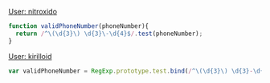 [User: nitroxido](https://www.codewars.com/users/nitroxido)
```js
function validPhoneNumber(phoneNumber){
  return /^\(\d{3}\) \d{3}\-\d{4}$/.test(phoneNumber);
}
```
[User: kirilloid](https://www.codewars.com/users/kirilloid)
```js
var validPhoneNumber = RegExp.prototype.test.bind(/^\(\d{3}\) \d{3}-\d{4}$/);
```
